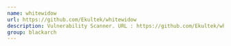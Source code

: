 ```yaml
---
name: whitewidow
url: https://github.com/Ekultek/whitewidow
description: Vulnerability Scanner. URL : https://github.com/Ekultek/whitewidow Groups : blackarch blackarch-scanner blackarch-webapp
group: blackarch
---
```

